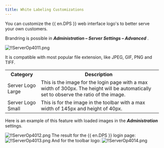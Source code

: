 ```yaml
---
title: White Labeling Customizations
---
```

You can customize the {{ en.DPS }} web interface logo's to better serve your own customers.  

Brandring is possible in ***Administration – Server Settings – Advanced*** .  

![!!ServerOp4011.png](https://webdevolutions.azureedge.net/docs/en/server/ServerOp4011.png)  

It is compatible with most popular file extension, like JPEG, GIF, PNG and TIFF.  

<table>
	<tr>
		<th>
Category 
		</th>
		<th>
Description 
		</th>
	</tr>
	<tr>
		<td>
Server Logo Large 
		</td>
		<td>
This is the image for the login page with a max width of 300px. The height will be automatically set to observe the ratio of the image. 
		</td>
	</tr>
	<tr>
		<td>
Server Logo Small 
		</td>
		<td>
This is for the image in the toolbar with a max width of 145px and height of 40px. 
		</td>
	</tr>
</table>

Here is an example of this feature with loaded images in the ***Administration*** settings.  

![!!ServerOp4012.png](https://webdevolutions.azureedge.net/docs/en/server/ServerOp4012.png) 
The result for the {{ en.DPS }} login page: 
![!!ServerOp4013.png](https://webdevolutions.azureedge.net/docs/en/server/ServerOp4013.png) 
And for the toolbar logo: 
![!!ServerOp4014.png](https://webdevolutions.azureedge.net/docs/en/server/ServerOp4014.png) 

